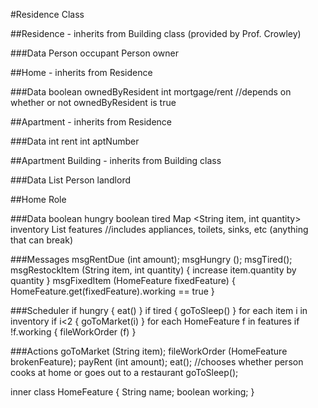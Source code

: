 #Residence Class

##Residence - inherits from Building class (provided by Prof. Crowley)

###Data
Person occupant
Person owner

##Home - inherits from Residence

###Data
boolean ownedByResident
int mortgage/rent //depends on whether or not ownedByResident is true

##Apartment - inherits from Residence

###Data
int rent
int aptNumber

##Apartment Building - inherits from Building class

###Data
List<apartments>
Person landlord

##Home Role

###Data
boolean hungry
boolean tired
Map <String item, int quantity> inventory
List <HomeFeature> features //includes appliances, toilets, sinks, etc (anything that can break)

###Messages
msgRentDue (int amount);
msgHungry ();
msgTired();
msgRestockItem (String item, int quantity) {
	increase item.quantity by quantity
}
msgFixedItem (HomeFeature fixedFeature) {
	HomeFeature.get(fixedFeature).working == true
}

###Scheduler
if hungry { eat() }
if tired { goToSleep() }
for each item i in inventory
	if i<2 { goToMarket(i) }
for each HomeFeature f in features
	if !f.working { fileWorkOrder (f) } 

###Actions
	goToMarket (String item);
	fileWorkOrder (HomeFeature brokenFeature);
	payRent (int amount);
	eat(); //chooses whether person cooks at home or goes out to a restaurant
	goToSleep();
	
inner class HomeFeature {
	String name;
	boolean working;
}
	
